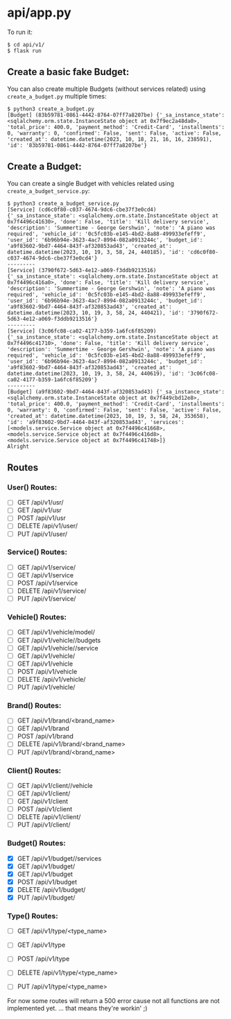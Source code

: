 # api/app.py

To run it:
```
$ cd api/v1/
$ flask run
```

## Create a basic fake Budget:
You can also create multiple Budgets (without services related) using `create_a_budget.py` multiple times:
```
$ python3 create_a_budget.py
[Budget] (83b59781-0861-4442-8764-07ff7a8207be) {'_sa_instance_state': <sqlalchemy.orm.state.InstanceState object at 0x7f9ec2a48da0>, 'total_price': 400.0, 'payment_method': 'Credit-Card', 'installments': 0, 'warranty': 0, 'confirmed': False, 'sent': False, 'active': False, 'created_at': datetime.datetime(2023, 10, 18, 21, 16, 16, 238591), 'id': '83b59781-0861-4442-8764-07ff7a8207be'}
```

## Create a Budget:
You can create a single Budget with vehicles related using `create_a_budget_service.py`:
```
$ python3 create_a_budget_service.py 
[Service] (cd6c0f80-c037-4674-9dc6-cbe37f3e0cd4) {'_sa_instance_state': <sqlalchemy.orm.state.InstanceState object at 0x7f4496c41630>, 'done': False, 'title': 'Kill delivery service', 'description': 'Summertime - George Gershwin', 'note': 'A piano was required', 'vehicle_id': '0c5fc03b-e145-4bd2-8a88-499933efeff9', 'user_id': '6b96b94e-3623-4ac7-8994-082a0913244c', 'budget_id': 'a9f83602-9bd7-4464-843f-af320853ad43', 'created_at': datetime.datetime(2023, 10, 19, 3, 58, 24, 440185), 'id': 'cd6c0f80-c037-4674-9dc6-cbe37f3e0cd4'}
---------
[Service] (3790f672-5d63-4e12-a069-f3ddb9213516) {'_sa_instance_state': <sqlalchemy.orm.state.InstanceState object at 0x7f4496c416a0>, 'done': False, 'title': 'Kill delivery service', 'description': 'Summertime - George Gershwin', 'note': 'A piano was required', 'vehicle_id': '0c5fc03b-e145-4bd2-8a88-499933efeff9', 'user_id': '6b96b94e-3623-4ac7-8994-082a0913244c', 'budget_id': 'a9f83602-9bd7-4464-843f-af320853ad43', 'created_at': datetime.datetime(2023, 10, 19, 3, 58, 24, 440421), 'id': '3790f672-5d63-4e12-a069-f3ddb9213516'}
---------
[Service] (3c06fc08-ca02-4177-b359-1a6fc6f85209) {'_sa_instance_state': <sqlalchemy.orm.state.InstanceState object at 0x7f4496c41710>, 'done': False, 'title': 'Kill delivery service', 'description': 'Summertime - George Gershwin', 'note': 'A piano was required', 'vehicle_id': '0c5fc03b-e145-4bd2-8a88-499933efeff9', 'user_id': '6b96b94e-3623-4ac7-8994-082a0913244c', 'budget_id': 'a9f83602-9bd7-4464-843f-af320853ad43', 'created_at': datetime.datetime(2023, 10, 19, 3, 58, 24, 440619), 'id': '3c06fc08-ca02-4177-b359-1a6fc6f85209'}
---------
[Budget] (a9f83602-9bd7-4464-843f-af320853ad43) {'_sa_instance_state': <sqlalchemy.orm.state.InstanceState object at 0x7f449cbd12e8>, 'total_price': 400.0, 'payment_method': 'Credit-Card', 'installments': 0, 'warranty': 0, 'confirmed': False, 'sent': False, 'active': False, 'created_at': datetime.datetime(2023, 10, 19, 3, 58, 24, 353658), 'id': 'a9f83602-9bd7-4464-843f-af320853ad43', 'services': [<models.service.Service object at 0x7f4496c41668>, <models.service.Service object at 0x7f4496c416d8>, <models.service.Service object at 0x7f4496c41748>]}
Alright
```

## Routes
### User() Routes:
- [ ] GET /api/v1/usr/<srId>
- [ ] GET /api/v1/usr
- [ ] POST /api/v1/usr
- [ ] DELETE /api/v1/user/<usrId>
- [ ] PUT /api/v1/user/<usrId>

### Service() Routes:
- [ ] GET /api/v1/service/<scId>
- [ ] GET /api/v1/service
- [ ] POST /api/v1/service
- [ ] DELETE /api/v1/service/<scId>
- [ ] PUT /api/v1/service/<scId>

### Vehicle() Routes:
- [ ] GET /api/v1/vehicle/model/<mdlId>
- [ ] GET /api/v1/vehicle/<veId>/budgets
- [ ] GET /api/v1/vehicle/<veId>/service
- [ ] GET /api/v1/vehicle/<velId>
- [ ] GET /api/v1/vehicle
- [ ] POST /api/v1/vehicle
- [ ] DELETE /api/v1/vehicle/<veId>
- [ ] PUT /api/v1/vehicle/<veId>

### Brand() Routes:
- [ ] GET /api/v1/brand/<brand_name>
- [ ] GET /api/v1/brand
- [ ] POST /api/v1/brand
- [ ] DELETE /api/v1/brand/<brand_name>
- [ ] PUT /api/v1/brand/<brand_name>

### Client() Routes:
- [ ] GET /api/v1/client/<clnId>/vehicle
- [ ] GET /api/v1/client/<clnId>
- [ ] GET /api/v1/client
- [ ] POST /api/v1/client
- [ ] DELETE /api/v1/client/<clnId>
- [ ] PUT /api/v1/client/<clId>

### Budget() Routes:
- [x] GET /api/v1/budget/<bdgtId>/services
- [x] GET /api/v1/budget/<bdgtId>
- [x] GET /api/v1/budget
- [x] POST /api/v1/budget
- [x] DELETE /api/v1/budget/<bdgtId>
- [x] PUT /api/v1/budget/<bdgtId>

### Type() Routes:
- [ ] GET /api/v1/type/<type_name>
- [ ] GET /api/v1/type
- [ ] POST /api/v1/type
- [ ] DELETE /api/v1/type/<type_name>
- [ ] PUT /api/v1/type/<type_name>


For now some routes will return a 500 error cause not all functions are not implemented yet.
... that means they're workin' ;)

